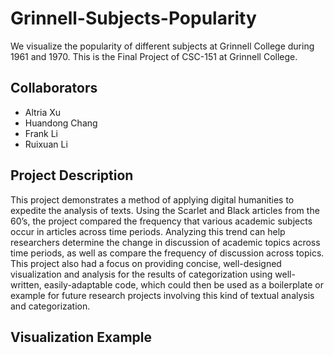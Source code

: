# Grinnell-Subjects-Popularity
We visualize the popularity of different subjects at Grinnell College during 1961 and 1970. This is the Final Project of CSC-151 at Grinnell College.

## Collaborators
* Altria Xu
* Huandong Chang
* Frank Li
* Ruixuan Li

## Project Description 
This project demonstrates a method of applying digital humanities to expedite the analysis of texts. Using the Scarlet and Black articles from the 60’s, the project compared the frequency that various academic subjects occur in articles across time periods. Analyzing this trend can help researchers determine the change in discussion of academic topics across time periods, as well as compare the frequency of discussion across topics. This project also had a focus on providing concise, well-designed visualization and analysis for the results of categorization using well-written, easily-adaptable code, which could then be used as a boilerplate or example for future research projects involving this kind of textual analysis and categorization.

## Visualization Example
